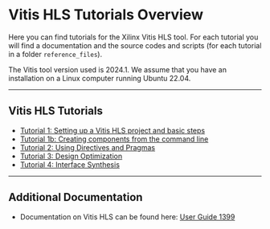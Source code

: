 # Vitis HLS Tutorials Overview

Here you can find tutorials for the Xilinx Vitis HLS tool. For each tutorial you will find a documentation and the source codes and scripts (for each tutorial in a folder `reference_files`).

The Vitis tool version used is 2024.1. We assume that you have an installation on a Linux computer running Ubuntu 22.04.

---
## Vitis HLS Tutorials

* [Tutorial 1: Setting up a Vitis HLS project and basic steps](tutorial_01/tutorial_01.md)
* [Tutorial 1b: Creating components from the command line](tutorial_01/tutorial_01_b.md)
* [Tutorial 2: Using Directives and Pragmas](tutorial_02/tutorial_02.md)
* [Tutorial 3: Design Optimization](tutorial_03/tutorial_03.md)
* [Tutorial 4: Interface Synthesis](tutorial_04/tutorial_04.md)


---
## Additional Documentation
* Documentation on Vitis HLS can be found here: [User Guide 1399](https://docs.amd.com/r/en-US/ug1399-vitis-hls)

